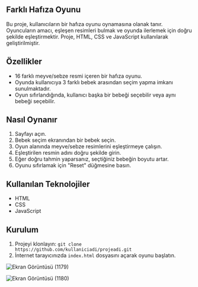 ## Farklı Hafıza Oyunu

Bu proje, kullanıcıların bir hafıza oyunu oynamasına olanak tanır. Oyuncuların amacı, eşleşen resimleri bulmak ve oyunda ilerlemek için doğru şekilde eşleştirmektir. Proje, HTML, CSS ve JavaScript kullanılarak geliştirilmiştir.

## Özellikler

- 16 farklı meyve/sebze resmi içeren bir hafıza oyunu.
- Oyunda kullanıcıya 3 farklı bebek arasından seçim yapma imkanı sunulmaktadır.
- Oyun sıfırlandığında, kullanıcı başka bir bebeği seçebilir veya aynı bebeği seçebilir.

## Nasıl Oynanır

1. Sayfayı açın.
2. Bebek seçim ekranından bir bebek seçin.
3. Oyun alanında meyve/sebze resimlerini eşleştirmeye çalışın.
4. Eşleştirilen resmin adını doğru şekilde girin.
5. Eğer doğru tahmin yaparsanız, seçtiğiniz bebeğin boyutu artar.
6. Oyunu sıfırlamak için "Reset" düğmesine basın.

## Kullanılan Teknolojiler

- HTML
- CSS
- JavaScript

## Kurulum

1. Projeyi klonlayın: `git clone https://github.com/kullaniciadi/projeadi.git`
2. İnternet tarayıcınızda `index.html` dosyasını açarak oyunu başlatın.


![Ekran Görüntüsü (1179)](https://github.com/Lamiserors/webodev/assets/154334341/d0450842-1ca9-443a-a474-218b85018730)


![Ekran Görüntüsü (1180)](https://github.com/Lamiserors/webodev/assets/154334341/77928d70-49f1-448b-a024-f41bc9ec15af)






